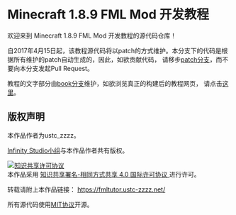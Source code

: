 # Minecraft 1.8.9 FML Mod 开发教程

欢迎来到 Minecraft 1.8.9 FML Mod 开发教程的源代码仓库！

自2017年4月15日起，该教程源代码将以patch的方式维护。本分支下的代码是根据所有维护的patch自动生成的，因此，如欲贡献代码，
请移步[patch分支](https://github.com/ustc-zzzz/fmltutor/tree/patch)，而不要向本分支发起Pull Request。

教程的文字部分由[book分支](https://github.com/ustc-zzzz/fmltutor/tree/book)维护，如欲浏览真正的构建后的教程网页，
请点击[这里](https://fmltutor.ustc-zzzz.net/)。

## 版权声明

本作品作者为ustc\_zzzz。

[Infinity Studio小组](https://www.infstudio.net/)与本作品作者共有版权。

<a rel="license" href="http://creativecommons.org/licenses/by-sa/4.0/">
    <img alt="知识共享许可协议" style="border-width:0" src="https://i.creativecommons.org/l/by-sa/4.0/88x31.png" />
</a><br />本作品采用
<a rel="license" href="http://creativecommons.org/licenses/by-sa/4.0/">
    知识共享署名-相同方式共享 4.0 国际许可协议
</a>进行许可。

转载请附上本作品链接：
<https://fmltutor.ustc-zzzz.net/>

所有源代码使用[MIT协议](LICENSE)开源。
